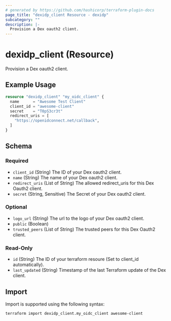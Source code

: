 ```yaml
---
# generated by https://github.com/hashicorp/terraform-plugin-docs
page_title: "dexidp_client Resource - dexidp"
subcategory: ""
description: |-
  Provision a Dex oauth2 client.
---
```


# dexidp_client (Resource)

Provision a Dex oauth2 client.

## Example Usage

```terraform
resource "dexidp_client" "my_oidc_client" {
  name      = "Awesome Test Client"
  client_id = "awesome-client"
  secret    = "T0pS3cr3t"
  redirect_uris = [
    "https://openidconnect.net/callback",
  ]
}
```

<!-- schema generated by tfplugindocs -->
## Schema

### Required

- `client_id` (String) The ID of your Dex oauth2 client.
- `name` (String) The name of your Dex oauth2 client.
- `redirect_uris` (List of String) The allowed redirect_uris for this Dex Oauth2 client.
- `secret` (String, Sensitive) The Secret of your Dex oauth2 client.

### Optional

- `logo_url` (String) The url to the logo of your Dex oauth2 client.
- `public` (Boolean)
- `trusted_peers` (List of String) The trusted peers for this Dex Oauth2 client.

### Read-Only

- `id` (String) The ID of your terraform resoure (Set to client_id automatically).
- `last_updated` (String) Timestamp of the last Terraform update of the Dex client.

## Import

Import is supported using the following syntax:

```shell
terraform import dexidp_client.my_oidc_client awesome-client
```
